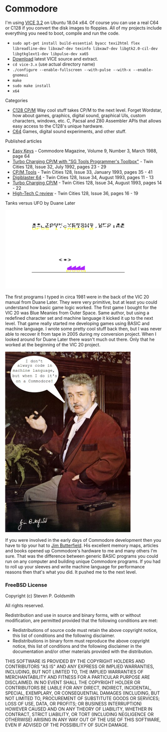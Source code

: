 # Commodore                                                

I'm using [VICE 3.2](http://vice-emu.sourceforge.net) on Ubuntu 18.04 x64. Of course you can use a real C64 or C128 if you convert the disk images to floppies. All of my projects include everything you need to boot, compile and run the code.
* `sudo apt-get install build-essential byacc texi2html flex libreadline-dev libxaw7-dev texinfo libxaw7-dev libgtk2.0-cil-dev libgtkglext1-dev libpulse-dev xa65`
* [Download](http://vice-emu.sourceforge.net/index.html#download) latest VICE source and extract.
* `cd vice-3.x` (use actual directory name)
* `./configure --enable-fullscreen --with-pulse --with-x --enable-gnomeui`
* `make`
* `sudo make install`
* `x64`

Categories
* [C128 CP/M](https://github.com/sgjava/garage/tree/master/commodore/cpm) Way cool stuff takes CP/M to the next level. Forget Wordstar, how about games, graphics, digital sound, graphical UIs, custom characters, windows, etc. C, Pacsal and Z80 Assembler APIs that allows easy access to the C128's unique hardware.
* [C64](https://github.com/sgjava/garage/tree/master/commodore/c64) Games, digital sound experiments, and other stuff.

Published articles
* [Easy Keys](https://raw.githubusercontent.com/sgjava/garage/master/commodore/images/Commodore_Magazine_Vol-09-N03_1988_Mar.png) - Commodore Magazine, Volume 9, Number 3, March 1988, page 64
* [Turbo Charging CP/M with "SG Tools Programmer's Toolbox"](https://github.com/sgjava/garage/blob/master/commodore/images/Twin_Cities_128_Issue_32_1992_Jul.png) - Twin Cities 128, Issue 32, July 1992, pages 23 - 29
* [CP/M Tools](https://github.com/sgjava/garage/blob/master/commodore/images/Twin_Cities_128-64_Issue%2033_1993_Jan.png) - Twin Cities 128, Issue 33, January 1993, pages 35 - 41
* [Digiblaster 64](https://github.com/sgjava/garage/blob/master/commodore/images/Twin_Cities_128-64_Issue_34_1993_Aug_db64.png) - Twin Cities 128, Issue 34, August 1993, pages 11 - 13
* [Turbo Charging CP/M](https://github.com/sgjava/garage/blob/master/commodore/images/Twin_Cities_128-64_Issue_34_1993_Aug_cpm.png) - Twin Cities 128, Issue 34, August 1993, pages 14 - 22
* [High-Tech C review](https://github.com/sgjava/garage/blob/master/commodore/images/Twin_Cities_128-64_Issue_36.png) - Twin Cities 128, Issue 36, pages 16 - 19

Tanks versus UFO by Duane Later

![Tank versus UFO](images/tankvsufo.png)

The first programs I typed in circa 1981 were in the back of the VIC 20 manual from Duane Later. They were very primitive, but at least you could understand how basic game logic worked. The first game I bought for the VIC 20 was Blue Meanies from Outer Space. Same author, but using a redefined character set and machine language it kicked it up to the next level. That game really started me developing games using BASIC and machine language. I wrote some pretty cool stuff back then, but I was never able to recover it from tape in 2005 during my conversion project. When I looked around for Duane Later there wasn't much out there. Only that he worked at the beginning of the VIC 20 project.

![Jim Butterfield](images/jimbutterfield.jpg)

If you were involved in the early days of Commodore development then you have to tip your hat to [Jim Butterfield](https://en.wikipedia.org/wiki/Jim_Butterfield). His excellent memory maps, articles and books opened up Commodore's hardware to me and many others I'm sure. That was the difference between generic BASIC programs you could run on any computer and building unique Commodore programs. If you had to roll up your sleeves and write machine language for performance reasons then that's what you did. It pushed me to the next level.

### FreeBSD License
Copyright (c) Steven P. Goldsmith

All rights reserved.

Redistribution and use in source and binary forms, with or without modification, are permitted provided that the following conditions are met:
* Redistributions of source code must retain the above copyright notice, this list of conditions and the following disclaimer.
* Redistributions in binary form must reproduce the above copyright notice, this list of conditions and the following disclaimer in the documentation and/or other materials provided with the distribution.

THIS SOFTWARE IS PROVIDED BY THE COPYRIGHT HOLDERS AND CONTRIBUTORS "AS IS" AND ANY EXPRESS OR IMPLIED WARRANTIES, INCLUDING, BUT NOT LIMITED TO, THE IMPLIED WARRANTIES OF MERCHANTABILITY AND FITNESS FOR A PARTICULAR PURPOSE ARE DISCLAIMED. IN NO EVENT SHALL THE COPYRIGHT HOLDER OR CONTRIBUTORS BE LIABLE FOR ANY DIRECT, INDIRECT, INCIDENTAL, SPECIAL, EXEMPLARY, OR CONSEQUENTIAL DAMAGES (INCLUDING, BUT NOT LIMITED TO, PROCUREMENT OF SUBSTITUTE GOODS OR SERVICES; LOSS OF USE, DATA, OR PROFITS; OR BUSINESS INTERRUPTION) HOWEVER CAUSED AND ON ANY THEORY OF LIABILITY, WHETHER IN CONTRACT, STRICT LIABILITY, OR TORT (INCLUDING NEGLIGENCE OR OTHERWISE) ARISING IN ANY WAY OUT OF THE USE OF THIS SOFTWARE, EVEN IF ADVISED OF THE POSSIBILITY OF SUCH DAMAGE.

